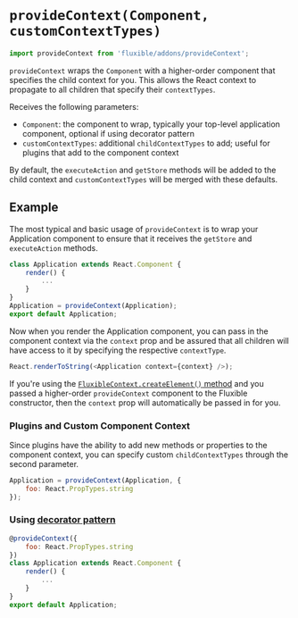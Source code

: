 # `provideContext(Component, customContextTypes)`

```js
import provideContext from 'fluxible/addons/provideContext';
```

`provideContext` wraps the `Component` with a higher-order component that specifies the child context for you. This allows the React context to propagate to all children that specify their `contextTypes`.

Receives the following parameters:

 * `Component`: the component to wrap, typically your top-level application component, optional if using decorator pattern
 * `customContextTypes`: additional `childContextTypes` to add; useful for plugins that add to the component context

By default, the `executeAction` and `getStore` methods will be added to the child context and `customContextTypes` will be merged with these defaults.

## Example

The most typical and basic usage of `provideContext` is to wrap your Application component to ensure that it receives the `getStore` and `executeAction` methods.

```js
class Application extends React.Component {
    render() {
        ...
    }
}
Application = provideContext(Application);
export default Application;
```

Now when you render the Application component, you can pass in the component context via the `context` prop and be assured that all children will have access to it by specifying the respective `contextType`.

```js
React.renderToString(<Application context={context} />);
```

If you're using the [`FluxibleContext.createElement()` method](../FluxibleContext.md#createelement-props-) and you passed a higher-order `provideContext` component to the Fluxible constructor, then the `context` prop will automatically be passed in for you.

### Plugins and Custom Component Context

Since plugins have the ability to add new methods or properties to the component context, you can specify custom `childContextTypes` through the second parameter.

```js
Application = provideContext(Application, {
    foo: React.PropTypes.string
});
```

### Using [decorator pattern](https://github.com/wycats/javascript-decorators)

```js
@provideContext({
    foo: React.PropTypes.string
})
class Application extends React.Component {
    render() {
        ...
    }
}
export default Application;
```
